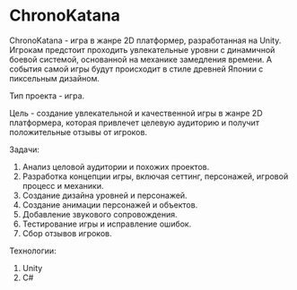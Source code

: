 # ChronoKatana
ChronoKatana - игра в жанре 2D платформер, разработанная на Unity. Игрокам предстоит проходить увлекательные уровни с динамичной боевой системой, основанной на механике замедления времени. А события самой игры будут происходит в стиле древней Японии с пиксельным дизайном.

Тип проекта - игра.

Цель - создание увлекательной и качественной игры в жанре 2D платформера, которая привлечет целевую аудиторию и получит положительные отзывы от игроков.

Задачи:
1. Анализ целовой аудитории и похожих проектов.
2. Разработка концепции игры, включая сеттинг, персонажей, игровой процесс и механики.
3. Создание дизайна уровней и персонажей.
4. Создание анимации персонажей и объектов.
5. Добавление звукового сопровождения.
6. Тестирование игры и исправление ошибок.
7. Сбор отзывов игроков. 

Технологии:
1. Unity
2. C#

